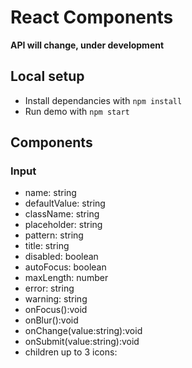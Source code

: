 # React Components

__API will change, under development__

## Local setup

- Install dependancies with `npm install`
- Run demo with `npm start`

## Components

### Input

- name: string 
- defaultValue: string
- className: string
- placeholder: string
- pattern: string
- title: string
- disabled: boolean
- autoFocus: boolean
- maxLength: number
- error: string
- warning: string
- onFocus():void
- onBlur():void
- onChange(value:string):void
- onSubmit(value:string):void
- children up to 3 icons: <span className="glyphicon glyphicon-ok" onClick={this.handleClick.bind(this)}/>
